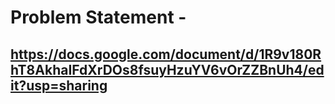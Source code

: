 # Problem Statement - 
## https://docs.google.com/document/d/1R9v180RhT8AkhaIFdXrDOs8fsuyHzuYV6vOrZZBnUh4/edit?usp=sharing
